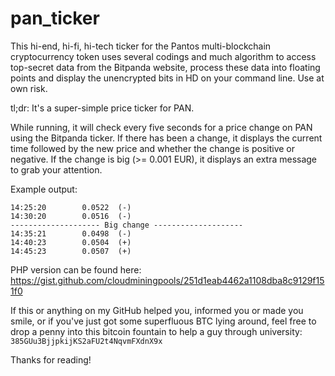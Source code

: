 # pan_ticker
This hi-end, hi-fi, hi-tech ticker for the Pantos multi-blockchain cryptocurrency token uses several codings and much algorithm to access top-secret data from the Bitpanda website, process these data into floating points and display the unencrypted bits in HD on your command line. Use at own risk. 

tl;dr: It's a super-simple price ticker for PAN.

While running, it will check every five seconds for a price change on PAN using the Bitpanda ticker. If there has been a change, it displays the current time followed by the new price and whether the change is positive or negative. If the change is big (>= 0.001 EUR), it displays an extra message to grab your attention. 

Example output:

```
14:25:20        0.0522  (-)
14:30:20        0.0516  (-)
-------------------- Big change -------------------- 
14:35:21        0.0498  (-)
14:40:23        0.0504  (+)
14:45:23        0.0507  (+)
```

PHP version can be found here:
https://gist.github.com/cloudminingpools/251d1eab4462a1108dba8c9129f151f0

If this or anything on my GitHub helped you, informed you or made you smile, or if you've just got some superfluous BTC lying around, feel free to drop a penny into this bitcoin fountain to help a guy through university: `385GUu3BjjpkijKS2aFU2t4NqvmFXdnX9x` 

Thanks for reading!
